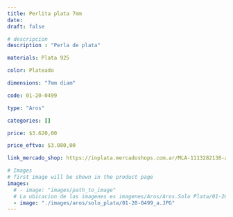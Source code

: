 ```yaml
---
title: Perlita plata 7mm
date: 
draft: false

# descripcion
description : "Perla de plata"

materials: Plata 925

color: Plateado

dimensions: "7mm diam"

code: 01-20-0499

type: "Aros"

categories: []

price: $3.620,00

price_eftvo: $3.080,00

link_mercado_shop: https://inplata.mercadoshops.com.ar/MLA-1113282138-aros-perlita-bolita-de-plata-7mm-_JM

# Images
# first image will be shown in the product page
images:
  # - image: "images/path_to_image"
  # La ubicacion de las imagenes es imagenes/Aros/Aros.Solo Plata/01-20-0499-perlita-plata-7mm
  - image: "./images/aros/solo_plata/01-20-0499_a.JPG"
---
```

